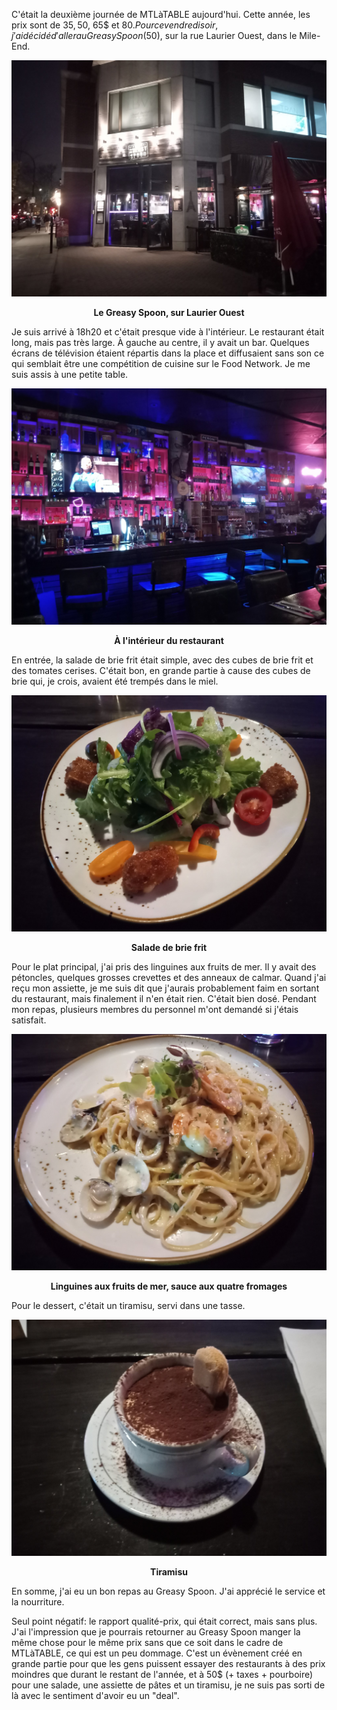 C'était la deuxième journée de MTLàTABLE aujourd'hui. Cette année, les prix sont de 35$, 50$, 65$ et 80$. Pour ce vendredi soir, j'ai décidé d'aller au Greasy Spoon (50$), sur la rue Laurier Ouest, dans le Mile-End.

![Le Greasy Spoon, sur Laurier Ouest](/assets/2024/11/20241101_greasy-spoon/front.jpg)
<p align="center"><b>Le Greasy Spoon, sur Laurier Ouest</b></p>

Je suis arrivé à 18h20 et c'était presque vide à l'intérieur. Le restaurant était long, mais pas très large. À gauche au centre, il y avait un bar. Quelques écrans de télévision étaient répartis dans la place et diffusaient sans son ce qui semblait être une compétition de cuisine sur le Food Network. Je me suis assis à une petite table.

![À l'intérieur du restaurant](/assets/2024/11/20241101_greasy-spoon/inside.jpg)
<p align="center"><b>À l'intérieur du restaurant</b></p>

En entrée, la salade de brie frit était simple, avec des cubes de brie frit et des tomates cerises. C'était bon, en grande partie à cause des cubes de brie qui, je crois, avaient été trempés dans le miel.

![Salade de brie frit](/assets/2024/11/20241101_greasy-spoon/salad.jpg)
<p align="center"><b>Salade de brie frit</b></p>

Pour le plat principal, j'ai pris des linguines aux fruits de mer. Il y avait des pétoncles, quelques grosses crevettes et des anneaux de calmar. Quand j'ai reçu mon assiette, je me suis dit que j'aurais probablement faim en sortant du restaurant, mais finalement il n'en était rien. C'était bien dosé. Pendant mon repas, plusieurs membres du personnel m'ont demandé si j'étais satisfait.

![Linguines aux fruits de mer, sauce aux quatre fromages](/assets/2024/11/20241101_greasy-spoon/pasta.jpg)
<p align="center"><b>Linguines aux fruits de mer, sauce aux quatre fromages</b></p>

Pour le dessert, c'était un tiramisu, servi dans une tasse.

![Tiramisu](/assets/2024/11/20241101_greasy-spoon/tiramisu.jpg)
<p align="center"><b>Tiramisu</b></p>

En somme, j'ai eu un bon repas au Greasy Spoon. J'ai apprécié le service et la nourriture.

Seul point négatif: le rapport qualité-prix, qui était correct, mais sans plus. J'ai l'impression que je pourrais retourner au Greasy Spoon manger la même chose pour le même prix sans que ce soit dans le cadre de MTLàTABLE, ce qui est un peu dommage. C'est un évènement créé en grande partie pour que les gens puissent essayer des restaurants à des prix moindres que durant le restant de l'année, et à 50$ (+ taxes + pourboire) pour une salade, une assiette de pâtes et un tiramisu, je ne suis pas sorti de là avec le sentiment d'avoir eu un "deal".
